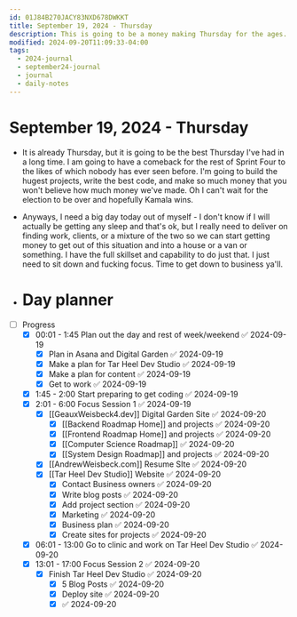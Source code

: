 ```yaml
---
id: 01J84B270JACY83NXD678DWKKT
title: September 19, 2024 - Thursday
description: This is going to be a money making Thursday for the ages.
modified: 2024-09-20T11:09:33-04:00
tags:
  - 2024-journal
  - september24-journal
  - journal
  - daily-notes
---
```

# September 19, 2024 - Thursday
- It is already Thursday, but it is going to be the best Thursday I've had in a long time. I am going to have a comeback for the rest of Sprint Four to the likes of which nobody has ever seen before. I'm going to build the hugest projects, write the best code, and make so much money that you won't believe how much money we've made. Oh I can't wait for the election to be over and hopefully Kamala wins. 
- Anyways, I need a big day today out of myself - I don't know if I will actually be getting any sleep and that's ok, but I really need to deliver on finding work, clients, or a mixture of the two so we can start getting money to get out of this situation and into a house or a van or something. I have the full skillset and capability to do just that. I just need to sit down and fucking focus. Time to get down to business ya'll.

- # Day planner
- [ ] Progress
	- [x] 00:01 - 1:45 Plan out the day and rest of week/weekend ✅ 2024-09-19
		- [x] Plan in Asana and Digital Garden ✅ 2024-09-19
		- [x] Make a plan for Tar Heel Dev Studio ✅ 2024-09-19
		- [x] Make a plan for content ✅ 2024-09-19
		- [x] Get to work ✅ 2024-09-19
	- [x] 1:45 - 2:00 Start preparing to get coding ✅ 2024-09-19
	- [x] 2:01 - 6:00 Focus Session 1 ✅ 2024-09-19
		- [x] [[GeauxWeisbeck4.dev]] Digital Garden Site ✅ 2024-09-20
			- [x] [[Backend Roadmap Home]] and projects ✅ 2024-09-20
			- [x] [[Frontend Roadmap Home]] and projects ✅ 2024-09-20
			- [x] [[Computer Science Roadmap]] ✅ 2024-09-20
			- [x] [[System Design Roadmap]] and projects ✅ 2024-09-20
		- [x] [[AndrewWeisbeck.com]] Resume SIte ✅ 2024-09-20
		- [x] [[Tar Heel Dev Studio]] Website ✅ 2024-09-20
			- [x] Contact Business owners ✅ 2024-09-20
			- [x] Write blog posts ✅ 2024-09-20
			- [x] Add project section ✅ 2024-09-20
			- [x] Marketing ✅ 2024-09-20
			- [x] Business plan ✅ 2024-09-20
			- [x] Create sites for projects ✅ 2024-09-20
	- [x] 06:01 - 13:00 Go to clinic and work on Tar Heel Dev Studio ✅ 2024-09-20
	- [x] 13:01 - 17:00 Focus Session 2 ✅ 2024-09-20
		- [x] Finish Tar Heel Dev Studio ✅ 2024-09-20
			- [x] 5 Blog Posts ✅ 2024-09-20
			- [x] Deploy site ✅ 2024-09-20
			- [x]  ✅ 2024-09-20